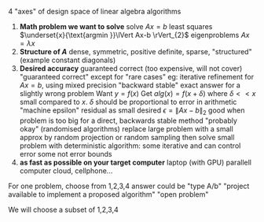 4 "axes" of design space of linear algebra algorithms
1. **Math problem we want to solve**
	solve $Ax=b$
	least squares  $\underset{x}{\text{argmin }}\lVert Ax-b \rVert_{2}$ 
	eigenproblems $Ax=\lambda x$
2. **Structure of $A$**
	dense, 
	symmetric, 
	positive definite, 
	sparse, 
	"structured" (example constant diagonals)
3. **Desired accuracy**
	guaranteed correct (too expensive, will not cover)
	"guaranteed correct" except for "rare cases"
		eg: iterative refinement for $Ax=b$, using mixed precision
	"backward stable"
		exact answer for a slightly wrong problem
		Want $y=f(x)$
		Get $alg(x)=f(x+\delta )$ 
		where $\delta << x$ small compared to $x$.
		$\delta$ should be proportional to error in arithmetic
		"machine epsilon"
	residual as small desired
		$\epsilon = \lVert Ax-b \rVert_{2}$
		good when problem is too big for a direct, backwards stable method
	"probably okay" (randomised algorithms)
		replace large problem with a small approx by random projection or random sampling
		then solve small problem with deterministic algorithm:
			some iterative and can control error
			some not
	error bounds
4. **as fast as possible on your target computer**
	laptop (with GPU)
	parallell computer
	cloud, cellphone...


For one problem, choose from 1,2,3,4
answer could be
	"type A/b" 
	"project available to implement a proposed algorithm"
	"open problem"

We will choose a subset of 1,2,3,4